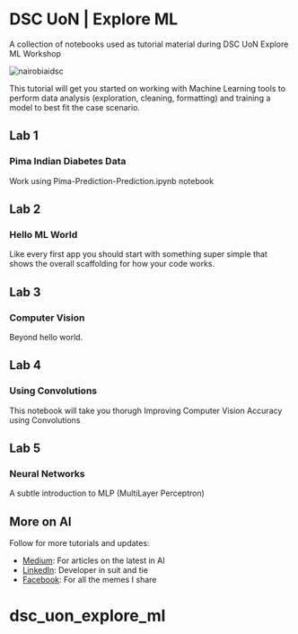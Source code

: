 # DSC UoN | Explore ML
A collection of notebooks used as tutorial material during DSC UoN Explore ML Workshop

![nairobiaidsc](https://user-images.githubusercontent.com/14905480/74280063-10dce300-4d2d-11ea-8a7f-e332c9105433.png)

This tutorial will get you started on working with Machine Learning tools to perform data analysis (exploration, cleaning, formatting) and training a model to best fit the case scenario.

## Lab 1
### Pima Indian Diabetes Data

Work using Pima-Prediction-Prediction.ipynb notebook

## Lab 2
### Hello ML World

Like every first app you should start with something super simple that shows the overall scaffolding for how your code works.

## Lab 3
### Computer Vision

Beyond hello world.

## Lab 4
### Using Convolutions

This notebook will take you thorugh Improving Computer Vision Accuracy using Convolutions

## Lab 5
### Neural Networks

A subtle introduction to MLP (MultiLayer Perceptron)

## More on AI
Follow for more tutorials and updates:
* [Medium]( https://medium.com/@chrisbarsolai 'Medium'): For articles on the latest in AI
* [LinkedIn]( https://ke.linkedin.com/in/chrisbarsolai 'LinkedIn'): Developer in suit and tie
* [Facebook]( https://www.facebook.com/chris.barso 'Facebook'): For all the memes I share
# dsc_uon_explore_ml
